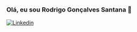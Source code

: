 ### Olá, eu sou Rodrigo Gonçalves Santana 👋

[![Linkedin](https://img.shields.io/badge/-LinkedIn-blue?style=flat&logo=Linkedin&logoColor=white&link=https://www.linkedin.com/in/rodrigo-gon%C3%A7alves-santana)](https://www.linkedin.com/in/rodrigo-gon%C3%A7alves-santana)

